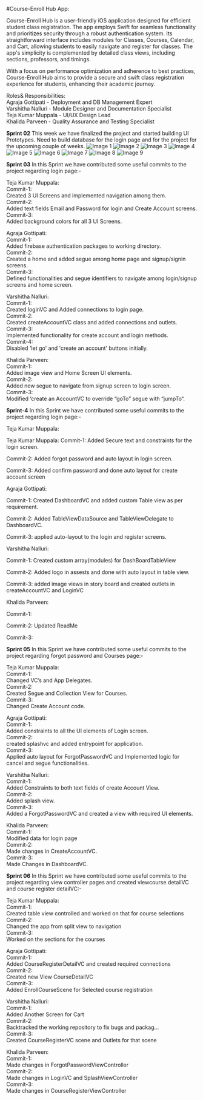 #Course-Enroll Hub App:


Course-Enroll Hub is a user-friendly iOS application designed for efficient student class registration. The app employs Swift for seamless functionality and prioritizes security through a robust authentication system. Its straightforward interface includes modules for Classes, Courses, Calendar, and Cart, allowing students to easily navigate and register for classes. The app's simplicity is complemented by detailed class views, including sections, professors, and timings. 

With a focus on performance optimization and adherence to best practices, Course-Enroll Hub aims to provide a secure and swift class registration experience for students, enhancing their academic journey.

Roles& Responsibilities:<br/>
Agraja Gottipati            -    Deployment and DB Management Expert<br/>
Varshitha Nalluri            -    Module Designer and Documentation Specialist<br/>
Teja Kumar Muppala                    -    UI/UX Design Lead<br/>
Khalida Parveen                -    Quality Assurance and Testing Specialist<br/>

**Sprint 02**
This week we have finalized the project and started building UI Prototypes. Need to build database for the login page and for the project for the upcoming couple of weeks.
![Image 1](./images/pic1.jpeg)
![Image 2](./images/pic2.jpeg)
![Image 3](./images/pic3.jpeg)
![Image 4](./images/pic4.jpeg)
![Image 5](./images/pic5.jpeg)
![Image 6](./images/pic6.jpeg)
![Image 7](./images/pic7.jpeg)
![Image 8](./images/pic8.jpeg)
![Image 9](./images/pic9.jpeg)

**Sprint 03**
In this Sprint we have contributed some useful commits to the project regarding login page:-

Teja Kumar Muppala:<br/>
Commit-1:<br/>
Created 3 UI Screens and implemented navigation among them.<br/>
Commit-2:<br/>
Added text fields Email and Password for login and Create Account screens.<br/>
Commit-3:<br/>
Added background colors for all 3 UI Screens. <br/>

Agraja Gottipati:<br/>
Commit-1:<br/>
Added firebase authentication packages to working directory.<br/>
Commit-2:<br/>
Created a home and added segue among home page and signup/signin screens.<br/>
Commit-3:<br/>
Defined functionalities and segue identifiers to navigate among login/signup screens and home screen.<br/>

Varshitha Nalluri:<br/>
Commit-1:<br/>
Created loginVC and Added connections to login page.<br/>
Commit-2:<br/>
Created createAccountVC class and added connections and outlets.<br/>
Commit-3:<br/>
Implemented functionality for create account and login methods.<br/>
Commit-4:<br/>
Disabled 'let go' and 'create an account' buttons initially.<br/>

Khalida Parveen: <br/>
Commit-1:<br/>
Added image view and Home Screen UI elements.<br/>
Commit-2:<br/>
Added new segue to navigate from signup screen to login screen.<br/>
Commit-3:<br/>
Modified ‘create an AccountVC to override “goTo” segue with “jumpTo“.<br/>

**Sprint-4**
In this Sprint we have contributed some useful commits to the project regarding login page:-

Teja Kumar Muppala:

Teja Kumar Muppala: Commit-1: Added Secure text and constraints for the login screen.

Commit-2: Added forgot password and auto layout in login screen.

Commit-3: Added confirm password and done auto layout for create account screen

Agraja Gottipati:

Commit-1: Created DashboardVC and added custom Table view as per requirement.

Commit-2: Added TableViewDataSource and TableViewDelegate to DashboardVC.

Commit-3: applied auto-layout to the login and register screens.

Varshitha Nalluri:

Commit-1: Created custom array(modules) for DashBoardTableView

Commit-2: Added logo in assests and done with auto layout in table view.

Commit-3: added image views in story board and created outlets in createAccountVC and LoginVC

Khalida Parveen:

Commit-1:

Commit-2: Updated ReadMe

Commit-3:

**Sprint 05**
In this Sprint we have contributed some useful commits to the project regarding forgot password and Courses page:-

Teja Kumar Muppala:<br/>
Commit-1:<br/>
Changed VC’s and App Delegates.<br/>
Commit-2:<br/>
Created Segue and Collection View for Courses.<br/>
Commit-3:<br/>
Changed Create Account code. <br/>

Agraja Gottipati:<br/>
Commit-1:<br/>
Added constraints to all the UI elements of Login screen.<br/>
Commit-2:<br/>
created splashvc and added entrypoint for application.<br/>
Commit-3:<br/>
Applied auto layout for ForgotPasswordVC and Implemented logic for cancel and segue functionalities.<br/>

Varshitha Nalluri:<br/>
Commit-1:<br/>
Added Constraints to both text fields of create Account View.<br/>
Commit-2:<br/>
Added splash view.<br/>
Commit-3:<br/>
Added a ForgotPasswordVC and created a view with required UI elements.<br/>


Khalida Parveen: <br/>
Commit-1:<br/>
Modified data for login page<br/>
Commit-2:<br/>
Made changes in CreateAccountVC.<br/>
Commit-3:<br/>
Made Changes in DashboardVC.<br/>



**Sprint 06**
In this Sprint we have contributed some useful commits to the project regarding view controller pages and created viewcourse detailVC and course register detailVC:-

Teja Kumar Muppala:<br/>
Commit-1:<br/>
Created table view controlled and worked on that for course selections<br/>
Commit-2:<br/>
Changed the app from split view to navigation<br/>
Commit-3:<br/>
Worked on the sections for the courses<br/>

Agraja Gottipati:<br/>
Commit-1:<br/>
Added CourseRegisterDetailVC and created required connections<br/>
Commit-2:<br/>
Created new View CourseDetailVC<br/>
Commit-3:<br/>
Added EnrollCourseScene for Selected course registration<br/>

Varshitha Nalluri:<br/>
Commit-1:<br/>
Added Another Screen for Cart<br/>
Commit-2:<br/>
Backtracked the working repository to fix bugs and packag…<br/>
Commit-3:<br/>
Created CourseRegisterVC scene and Outlets for that scene<br/>


Khalida Parveen: <br/>
Commit-1:<br/>
Made changes in ForgotPasswordViewController<br/>
Commit-2:<br/>
Made changes in LoginVC and SplashViewController<br/>
Commit-3:<br/>
Made changes in CourseRegisterViewController<br/>




